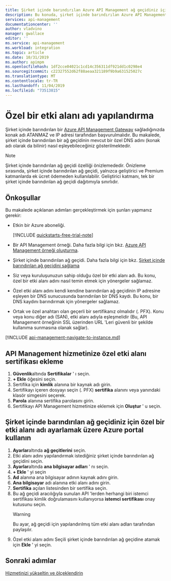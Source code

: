 ```yaml
---
title: Şirket içinde barındırılan Azure API Management ağ geçidiniz için özel bir etki alanı adı yapılandırma | Microsoft Docs
description: Bu konuda, şirket içinde barındırılan Azure API Management Gateway için özel bir etki alanı adı yapılandırmaya yönelik adımlar açıklanmaktadır.
services: api-management
documentationcenter: ''
author: vladvino
manager: gwallace
editor: ''
ms.service: api-management
ms.workload: integration
ms.topic: article
ms.date: 10/31/2019
ms.author: apimpm
ms.openlocfilehash: 1df2cce04021c1cd14c356311df921dd1c0298e4
ms.sourcegitcommit: c22327552d62f88aeaa321189f9b9a631525027c
ms.translationtype: MT
ms.contentlocale: tr-TR
ms.lasthandoff: 11/04/2019
ms.locfileid: "73513815"
---
```

# <a name="configure-a-custom-domain-name"></a>Özel bir etki alanı adı yapılandırma

Şirket içinde barındırılan bir [Azure API Management Gateway](self-hosted-gateway-overview.md) sağladığınızda konak adı ATANMAZ ve IP adresi tarafından başvurulmalıdır. Bu makalede, şirket içinde barındırılan bir ağ geçidinin mevcut bir özel DNS adını (konak adı olarak da bilinir) nasıl eşleyebileceğiniz gösterilmektedir.

> [!NOTE]
> Şirket içinde barındırılan ağ geçidi özelliği önizlemededir. Önizleme sırasında, şirket içinde barındırılan ağ geçidi, yalnızca geliştirici ve Premium katmanlarda ek ücret ödemeden kullanılabilir. Geliştirici katmanı, tek bir şirket içinde barındırılan ağ geçidi dağıtımıyla sınırlıdır.

## <a name="prerequisites"></a>Önkoşullar

Bu makalede açıklanan adımları gerçekleştirmek için şunları yapmanız gerekir:

-   Etkin bir Azure aboneliği.

    [!INCLUDE [quickstarts-free-trial-note](../../includes/quickstarts-free-trial-note.md)]

-   Bir API Management örneği. Daha fazla bilgi için bkz. [Azure API Management örneği oluşturma](get-started-create-service-instance.md).
- Şirket içinde barındırılan ağ geçidi. Daha fazla bilgi için bkz. [Şirket içinde barındırılan ağ geçidini sağlama](api-management-howto-provision-self-hosted-gateway.md)
-   Siz veya kuruluşunuzun sahip olduğu özel bir etki alanı adı. Bu konu, özel bir etki alanı adını nasıl temin etmek için yönergeler sağlamaz.
-   Özel etki alanı adını kendi kendine barındırılan ağ geçidinin IP adresine eşleyen bir DNS sunucusunda barındırılan bir DNS kaydı. Bu konu, bir DNS kaydını barındırmak için yönergeler sağlamaz.
-   Ortak ve özel anahtarı olan geçerli bir sertifikanız olmalıdır (. PFX). Konu veya konu diğer adı (SAN), etki alanı adıyla eşleşmelidir (Bu, API Management örneğinin SSL üzerinden URL 'Leri güvenli bir şekilde kullanıma sunmasına olanak sağlar).

[!INCLUDE [api-management-navigate-to-instance.md](../../includes/api-management-navigate-to-instance.md)]

## <a name="add-custom-domain-certificate-to-your-api-management-service"></a>API Management hizmetinize özel etki alanı sertifikası ekleme

1. **Güvenlik**altında **Sertifikalar** ' ı seçin.
2. **+ Ekle** öğesini seçin.
3. Sertifika için **kimlik** alanına bir kaynak adı girin.
4. Sertifikayı içeren dosyayı seçin (. PFX) **sertifika** alanını veya yanındaki klasör simgesini seçerek.
5. **Parola** alanına sertifika parolasını girin.
6. Sertifikayı API Management hizmetinize eklemek için **Oluştur** ' u seçin.

## <a name="use-the-azure-portal-to-set-a-custom-domain-name-for-your-self-hosted-gateway"></a>Şirket içinde barındırılan ağ geçidiniz için özel bir etki alanı adı ayarlamak üzere Azure portal kullanın

1. **Ayarlar**altında **ağ geçitlerini** seçin.
2. Etki alanı adını yapılandırmak istediğiniz şirket içinde barındırılan ağ geçidini seçin.
3. **Ayarlar**altında **ana bilgisayar adları** ' nı seçin.
4. **+ Ekle** ' yi seçin
5. **Ad** alanına ana bilgisayar adının kaynak adını girin.
6. **Ana bilgisayar** adı alanına etki alanı adını girin.
7. **Sertifika** açılan listesinden bir sertifika seçin.
8. Bu ağ geçidi aracılığıyla sunulan API 'lerden herhangi biri istemci sertifikası kimlik doğrulamasını kullanıyorsa **istemci sertifikası** onay kutusunu seçin.
    > [!WARNING]
    > Bu ayar, ağ geçidi için yapılandırılmış tüm etki alanı adları tarafından paylaşılır.
9. Özel etki alanı adını Seçili şirket içinde barındırılan ağ geçidine atamak için **Ekle** ' yi seçin.

## <a name="next-steps"></a>Sonraki adımlar

[Hizmetinizi yükseltin ve ölçeklendirin](upgrade-and-scale.md)
